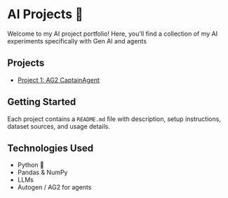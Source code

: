 # AI Projects 🚀

Welcome to my AI project portfolio! Here, you'll find a collection of my AI experiments specifically with Gen AI and agents

## Projects
- [Project 1: AG2 CaptainAgent](AG2_CaptainAgent/README.md)

## Getting Started
Each project contains a `README.md` file with description, setup instructions, dataset sources, and usage details.

## Technologies Used
- Python 🐍
- Pandas & NumPy
- LLMs
- Autogen / AG2 for agents

